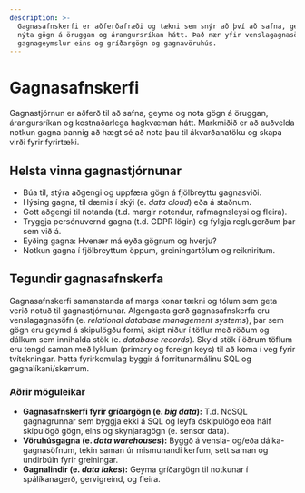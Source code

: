 ```yaml
---
description: >-
  Gagnasafnskerfi er aðferðafræði og tækni sem snýr að því að safna, geyma og
  nýta gögn á öruggan og árangursríkan hátt. Það nær yfir venslagagnasöfn og aðrar
  gagnageymslur eins og gríðargögn og gagnavöruhús.
---
```


# Gagnasafnskerfi

Gagnastjórnun er aðferð til að safna, geyma og nota gögn á öruggan, árangursríkan og kostnaðarlega
hagkvæman hátt. Markmiðið er að auðvelda notkun gagna þannig að hægt sé að nota þau til
ákvarðanatöku og skapa virði fyrir fyrirtæki.

## Helsta vinna gagnastjórnunar

- Búa til, stýra aðgengi og uppfæra gögn á fjölbreyttu gagnasviði.
- Hýsing gagna, til dæmis í skýi (e. _data cloud_) eða á staðnum.
- Gott aðgengi til notanda (t.d. margir notendur, rafmagnsleysi og fleira).
- Tryggja persónuvernd gagna (t.d. GDPR lögin) og fylgja reglugerðum þar sem við á.
- Eyðing gagna: Hvenær má eyða gögnum og hverju?
- Notkun gagna í fjölbreyttum öppum, greiningartólum og reikniritum.

## Tegundir gagnasafnskerfa

Gagnasafnskerfi samanstanda af margs konar tækni og tólum sem geta verið notuð til gagnastjórnunar.
Algengasta gerð gagnasafnskerfa eru venslagagnasöfn (e. _relational database management
systems_), þar sem gögn eru geymd á skipulögðu formi, skipt niður í töflur með röðum og dálkum sem
innihalda stök (e. _database records_). Skyld stök í öðrum töflum eru tengd saman með lyklum
(primary og foreign keys) til að koma í veg fyrir tvítekningar. Þetta fyrirkomulag byggir á
forritunarmálinu SQL og gagnalíkani/skemum.

### Aðrir möguleikar

- **Gagnasafnskerfi fyrir gríðargögn (e. _big data_):** T.d. NoSQL gagnagrunnar sem byggja ekki
  á SQL og leyfa óskipulögð eða hálf skipulögð gögn, eins og skynjaragögn (e. sensor data).
- **Vöruhúsgagna (e. _data warehouses_):** Byggð á vensla- og/eða dálka-gagnasöfnum, tekin
  saman úr mismunandi kerfum, sett saman og undirbúin fyrir greiningar.
- **Gagnalindir (e. _data lakes_):** Geyma gríðargögn til notkunar í spálíkanagerð, gervigreind,
  og fleira.
